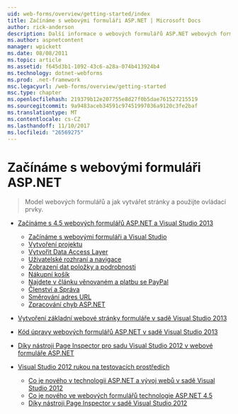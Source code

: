 ```yaml
---
uid: web-forms/overview/getting-started/index
title: Začínáme s webovými formuláři ASP.NET | Microsoft Docs
author: rick-anderson
description: Další informace o webových formulářů ASP.NET webových formulářů ASP.NET umožňuje sestavení dynamické weby s využitím známý model přetahování myší, založeného na událostech. Návrhová plocha a hund...
ms.author: aspnetcontent
manager: wpickett
ms.date: 08/08/2011
ms.topic: article
ms.assetid: f645d3b1-1092-43c6-a28a-074b413924b4
ms.technology: dotnet-webforms
ms.prod: .net-framework
msc.legacyurl: /web-forms/overview/getting-started
msc.type: chapter
ms.openlocfilehash: 219379b12e207755e8d27f0b5dae761527215519
ms.sourcegitcommit: 9a9483aceb34591c97451997036a9120c3fe2baf
ms.translationtype: MT
ms.contentlocale: cs-CZ
ms.lasthandoff: 11/10/2017
ms.locfileid: "26569275"
---
```

<a name="getting-started-with-aspnet-web-forms"></a>Začínáme s webovými formuláři ASP.NET
====================
> Model webových formulářů a jak vytvářet stránky a použijte ovládací prvky.


- [Začínáme s 4.5 webových formulářů ASP.NET a Visual Studio 2013](getting-started-with-aspnet-45-web-forms/index.md)

    - [Začínáme s webovými formuláři a Visual Studio](getting-started-with-aspnet-45-web-forms/introduction-and-overview.md)
    - [Vytvoření projektu](getting-started-with-aspnet-45-web-forms/create-the-project.md)
    - [Vytvořit Data Access Layer](getting-started-with-aspnet-45-web-forms/create_the_data_access_layer.md)
    - [Uživatelské rozhraní a navigace](getting-started-with-aspnet-45-web-forms/ui_and_navigation.md)
    - [Zobrazení dat položky a podrobnosti](getting-started-with-aspnet-45-web-forms/display_data_items_and_details.md)
    - [Nákupní košík](getting-started-with-aspnet-45-web-forms/shopping-cart.md)
    - [Najdete v článku věnovaném a platbu se PayPal](getting-started-with-aspnet-45-web-forms/checkout-and-payment-with-paypal.md)
    - [Členství a Správa](getting-started-with-aspnet-45-web-forms/membership-and-administration.md)
    - [Směrování adres URL](getting-started-with-aspnet-45-web-forms/url-routing.md)
    - [Zpracování chyb ASP.NET](getting-started-with-aspnet-45-web-forms/aspnet-error-handling.md)
- [Vytvoření základní webové stránky formuláře v sadě Visual Studio 2013](creating-a-basic-web-forms-page.md)
- [Kód úpravy webových formulářů ASP.NET v sadě Visual Studio 2013](code-editing-in-web-forms-pages.md)
- [Díky nástroji Page Inspector pro sadu Visual Studio 2012 v webové formuláře ASP.NET](using-page-inspector-in-a-visual-studio-11-beta-web-forms-project.md)
- [Visual Studio 2012 rukou na testovacích prostředích](hands-on-labs/index.md)

    - [Co je nového v technologii ASP.NET a vývoj webů v sadě Visual Studio 2012](hands-on-labs/whats-new-in-aspnet-and-web-development-in-visual-studio-2012.md)
    - [Co je nového ve webových formulářů technologie ASP.NET 4.5](hands-on-labs/whats-new-in-web-forms-in-aspnet-45.md)
    - [Díky nástroji Page Inspector v sadě Visual Studio 2012](hands-on-labs/using-page-inspector-in-visual-studio-2012.md)
